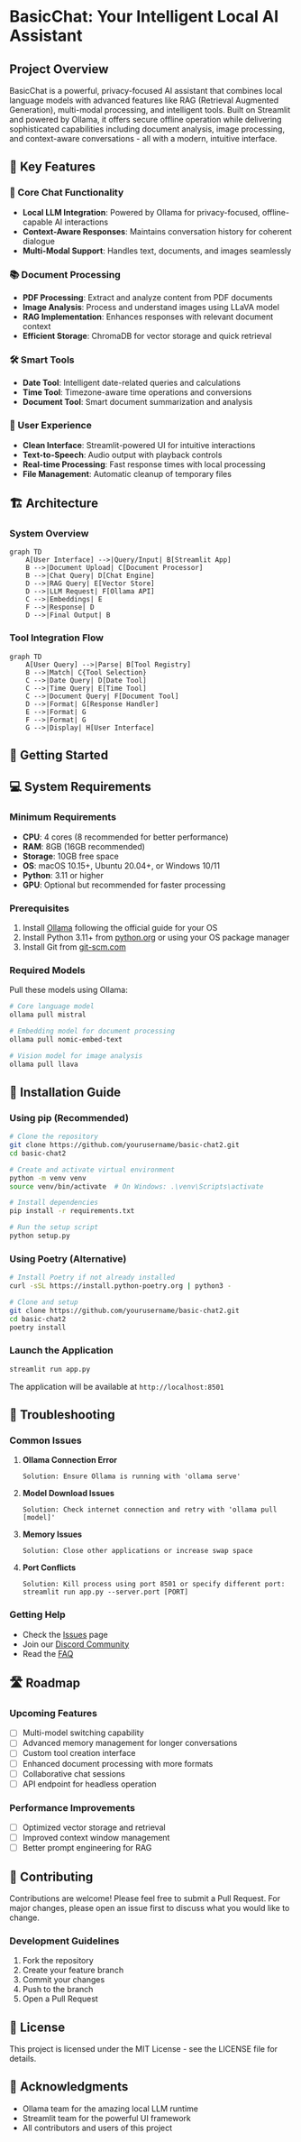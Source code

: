 # BasicChat: Your Intelligent Local AI Assistant

## Project Overview
BasicChat is a powerful, privacy-focused AI assistant that combines local language models with advanced features like RAG (Retrieval Augmented Generation), multi-modal processing, and intelligent tools. Built on Streamlit and powered by Ollama, it offers secure offline operation while delivering sophisticated capabilities including document analysis, image processing, and context-aware conversations - all with a modern, intuitive interface.

## 🌟 Key Features

### 🤖 Core Chat Functionality
- **Local LLM Integration**: Powered by Ollama for privacy-focused, offline-capable AI interactions
- **Context-Aware Responses**: Maintains conversation history for coherent dialogue
- **Multi-Modal Support**: Handles text, documents, and images seamlessly

### 📚 Document Processing
- **PDF Processing**: Extract and analyze content from PDF documents
- **Image Analysis**: Process and understand images using LLaVA model
- **RAG Implementation**: Enhances responses with relevant document context
- **Efficient Storage**: ChromaDB for vector storage and quick retrieval

### 🛠️ Smart Tools
- **Date Tool**: Intelligent date-related queries and calculations
- **Time Tool**: Timezone-aware time operations and conversions
- **Document Tool**: Smart document summarization and analysis

### 🎯 User Experience
- **Clean Interface**: Streamlit-powered UI for intuitive interactions
- **Text-to-Speech**: Audio output with playback controls
- **Real-time Processing**: Fast response times with local processing
- **File Management**: Automatic cleanup of temporary files

## 🏗️ Architecture

### System Overview
```mermaid
graph TD
    A[User Interface] -->|Query/Input| B[Streamlit App]
    B -->|Document Upload| C[Document Processor]
    B -->|Chat Query| D[Chat Engine]
    D -->|RAG Query| E[Vector Store]
    D -->|LLM Request| F[Ollama API]
    C -->|Embeddings| E
    F -->|Response| D
    D -->|Final Output| B
```

### Tool Integration Flow
```mermaid
graph TD
    A[User Query] -->|Parse| B[Tool Registry]
    B -->|Match| C{Tool Selection}
    C -->|Date Query| D[Date Tool]
    C -->|Time Query| E[Time Tool]
    C -->|Document Query| F[Document Tool]
    D -->|Format| G[Response Handler]
    E -->|Format| G
    F -->|Format| G
    G -->|Display| H[User Interface]
```

## 🚀 Getting Started

## 💻 System Requirements

### Minimum Requirements
- **CPU**: 4 cores (8 recommended for better performance)
- **RAM**: 8GB (16GB recommended)
- **Storage**: 10GB free space
- **OS**: macOS 10.15+, Ubuntu 20.04+, or Windows 10/11
- **Python**: 3.11 or higher
- **GPU**: Optional but recommended for faster processing

### Prerequisites
1. Install [Ollama](https://ollama.ai) following the official guide for your OS
2. Install Python 3.11+ from [python.org](https://python.org) or using your OS package manager
3. Install Git from [git-scm.com](https://git-scm.com)

### Required Models
Pull these models using Ollama:
```bash
# Core language model
ollama pull mistral

# Embedding model for document processing
ollama pull nomic-embed-text

# Vision model for image analysis
ollama pull llava
```

## 🚀 Installation Guide

### Using pip (Recommended)
```bash
# Clone the repository
git clone https://github.com/yourusername/basic-chat2.git
cd basic-chat2

# Create and activate virtual environment
python -m venv venv
source venv/bin/activate  # On Windows: .\venv\Scripts\activate

# Install dependencies
pip install -r requirements.txt

# Run the setup script
python setup.py
```

### Using Poetry (Alternative)
```bash
# Install Poetry if not already installed
curl -sSL https://install.python-poetry.org | python3 -

# Clone and setup
git clone https://github.com/yourusername/basic-chat2.git
cd basic-chat2
poetry install
```

### Launch the Application
```bash
streamlit run app.py
```
The application will be available at `http://localhost:8501`

## 🔧 Troubleshooting

### Common Issues

1. **Ollama Connection Error**
   ```
   Solution: Ensure Ollama is running with 'ollama serve'
   ```

2. **Model Download Issues**
   ```
   Solution: Check internet connection and retry with 'ollama pull [model]'
   ```

3. **Memory Issues**
   ```
   Solution: Close other applications or increase swap space
   ```

4. **Port Conflicts**
   ```
   Solution: Kill process using port 8501 or specify different port:
   streamlit run app.py --server.port [PORT]
   ```

### Getting Help
- Check the [Issues](https://github.com/yourusername/basic-chat2/issues) page
- Join our [Discord Community](https://discord.gg/yourdiscord)
- Read the [FAQ](https://github.com/yourusername/basic-chat2/wiki/FAQ)

## 🛣️ Roadmap

### Upcoming Features
- [ ] Multi-model switching capability
- [ ] Advanced memory management for longer conversations
- [ ] Custom tool creation interface
- [ ] Enhanced document processing with more formats
- [ ] Collaborative chat sessions
- [ ] API endpoint for headless operation

### Performance Improvements
- [ ] Optimized vector storage and retrieval
- [ ] Improved context window management
- [ ] Better prompt engineering for RAG

## 🤝 Contributing
Contributions are welcome! Please feel free to submit a Pull Request. For major changes, please open an issue first to discuss what you would like to change.

### Development Guidelines
1. Fork the repository
2. Create your feature branch
3. Commit your changes
4. Push to the branch
5. Open a Pull Request

## 📝 License
This project is licensed under the MIT License - see the LICENSE file for details.

## 🙏 Acknowledgments
- Ollama team for the amazing local LLM runtime
- Streamlit team for the powerful UI framework
- All contributors and users of this project
